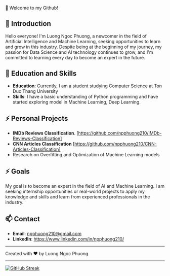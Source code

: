 <!---
npphuong210/npphuong210 is a ✨ special ✨ repository because its `README.md` (this file) appears on your GitHub profile.
You can click the Preview link to take a look at your changes.
--->
👋 Welcome to my Github!

## 💞️ Introduction
Hello everyone! I'm Luong Ngoc Phuong, a newcomer in the field of Artificial Intelligence and Machine Learning, seeking opportunities to learn and grow in this industry. Despite being at the beginning of my journey, my passion for Data Science and AI technology continues to grow, and I'm committed to learning every day to become an expert in the future.

## 🌱 Education and Skills
- **Education**: Currently, I am a student studying Computer Science at Ton Duc Thang University
- **Skills**: I have a basic understanding of Python programming and have started exploring model in Machine Learning, Deep Learning.

## ⚡ Personal Projects
- **IMDb Reviews Classification**. [https://github.com/npphuong210/IMDb-Reviews-Classification]
- **CNN Articles Classification** [https://github.com/npphuong210/CNN-Articles-Classification]
- Research on Overfitting and Optimization of Machine Learning models

## ⚡ Goals
My goal is to become an expert in the field of AI and Machine Learning. I am seeking internship opportunities or real-world projects to apply my knowledge and skills and learn from experienced professionals in the industry.

## 📫 Contact
- **Email**: npphuong210@gmail.com
- **LinkedIn**: https://www.linkedin.com/in/npphuong210/

---

Created with ❤️ by Luong Ngoc Phuong

---

[![GitHub Streak](https://streak-stats.demolab.com/npphuong210=DenverCoder1)](https://git.io/streak-stats)
